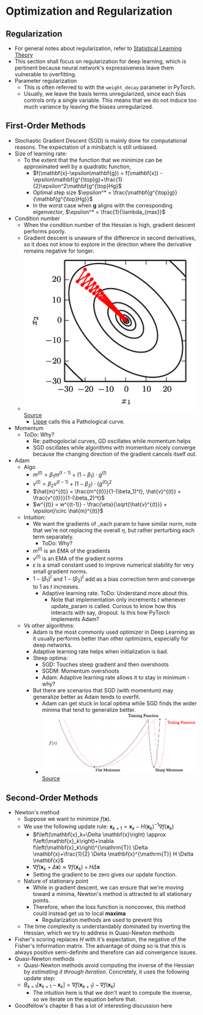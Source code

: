 # Optimization and Regularization

## Regularization

- For general notes about regularization, refer to [Statistical Learning Theory](../../classical/03_statistical_learning_theory)
- This section shall focus on regularization for deep learning, which is pertinent because neural network's expressiveness leave them vulnerable to overfitting.
- Parameter regularization 
  - This is often referred to with the `weight_decay` parameter in PyTorch. 
  - Usually, we leave the basis terms unregularized, since each bias controls only a single variable. This means that we do not induce too much variance by leaving the biases unregularized.

## First-Order Methods

- Stochastic Gradient Descent (SGD) is mainly done for computational reasons. The expectation of a minibatch is still unbiased.
- Size of learning rate:
  - To the extent that the function that we minimize can be approximated well by a quadratic function, 
    - $f(\mathbf{x}-\epsilon\mathbf{g}) = f(\mathbf{x}) - \epsilon\mathbf{g^{\top}g}+\frac{1}{2}\epsilon^2\mathbf{g^{\top}Hg}$
    - Optimal step size $\epsilon^* = \frac{\mathbf{g^{\top}g}}{\mathbf{g^{\top}Hg}}$
    - In the worst case when $\mathbf{g}$ aligns with the corresponding eigenvector, $\epsilon^* = \frac{1}{\lambda_{max}}$
- Condition number
  - When the condition number of the Hessian is high, gradient descent performs poorly. 
  - Gradient descent is unaware of the difference in second derivatives, so it does not know to explore in the direction where the derivative remains negative for longer.
  - ![canyon.png](canyon.png)[Source](https://www.deeplearningbook.org/contents/numerical.html)
    - [Lippe](https://github.com/phlippe/uvadlc_notebooks/blob/master/docs/tutorial_notebooks/tutorial4/Optimization_and_Initialization.ipynb) calls this a Pathological curve.
- Momentum
  - ToDo: Why?
    - Re: pathogolocial curves, GD oscillates while momentum helps
    - SGD oscillates while algorithms with momentum nicely converge because the changing direction of the gradient cancels itself out.
- Adam 
  - Algo
    - $m^{(t)} = \beta_1 m^{(t-1)} + (1 - \beta_1)\cdot g^{(t)}$
    - $v^{(t)} = \beta_2 v^{(t-1)} + (1 - \beta_2)\cdot \left(g^{(t)}\right)^2$
    - $\hat{m}^{(t)} = \frac{m^{(t)}}{1-(\beta_1)^t}, \hat{v}^{(t)} = \frac{v^{(t)}}{1-(\beta_2)^t}$
    - $w^{(t)} = w^{(t-1)} - \frac{\eta}{\sqrt{\hat{v}^{(t)}} + \epsilon}\circ \hat{m}^{(t)}$
  - Intuition:
    - We want the gradients of _each param to have similar norm, note that we're not replacing the overall $\eta$, but rather perturbing each term separately. 
      - ToDo: Why?
    - $m^{(t)}$ is an EMA of the gradients
    - $v^{(t)}$ is an EMA of the gradient norms
    - $\epsilon$ is a small constant used to improve numerical stability for very small gradient norms.
    - $1-(\beta_1)^t$ and  $1-(\beta_2)^t$ add as a bias correction term and converge to 1 as $t$ increases. 
      - Adaptive learning rate. ToDo: Understand more about this. 
        - Note that implementation only increments $t$ whenever update_param is called. Curious to know how this interacts with say, dropout. Is this how PyTorch implements Adam?
  - Vs other algorithms:
    - Adam is the most commonly used optimizer in Deep Learning as it usually performs better than other optimizers, especially for deep networks.
    - Adaptive learning rate helps when initialization is bad.
    - Steep optima:
      - SGD: Touches steep gradient and then overshoots 
      - SGDM: Momentum overshoots 
      - Adam: Adaptive learning rate allows it to stay in minimum - why?
    - But there are scenarios that SGD (with momentum) may generalize better as Adam tends to overfit.
      - Adam can get stuck in local optima while SGD finds the wider minima that tend to generalize better.
      - ![adam_overfit.png](adam_overfit.png)[Source](https://arxiv.org/pdf/1609.04836)

## Second-Order Methods

- Newton's method
  - Suppose we want to minimize $f(\mathbf{x})$.
  - We use the following update rule: $\mathbf{x}_{k+1}=\mathbf{x}_k-H\left(\mathbf{x}_k\right)^{-1} \nabla f\left(\mathbf{x}_k\right)$
    - $f\left(\mathbf{x}_k+\Delta \mathbf{x}\right) \approx f\left(\mathbf{x}_k\right)+\nabla f\left(\mathbf{x}_k\right)^{\mathrm{T}} \Delta \mathbf{x}+\frac{1}{2} \Delta \mathbf{x}^{\mathrm{T}} H \Delta \mathbf{x}$
    - $\nabla f\left(\mathbf{x}_k+\Delta \mathbf{x}\right) \approx \nabla f\left(\mathbf{x}_k\right)+H \Delta \mathbf{x}$
    - Setting the gradient to be zero gives our update function.
  - Nature of stationary point
    - While in gradient descent, we can ensure that we're moving toward a minima, Newton's method is attracted to all stationary points.
    - Therefore, when the loss function is nonconvex, this method could instead get us to local **maxima**
      - Regularization methods are used to prevent this
  - The time complexity is understandably dominated by inverting the Hessian, which we try to address in Quasi-Newton methods
- Fisher's scoring replaces $H$ with it's expectation, the negative of the Fisher's Information matrix. The advantage of doing so is that this is always positive semi-definite and therefore can aid convergence issues.
- Quasi-Newton methods
  - Quasi-Newton methods avoid computing the inverse of the Hessian by _estimating it through iteration_. Concretely, it uses the following update step:
  - $B_{k+1}\left[\mathbf{x}_{k+1}-\mathbf{x}_k\right]=\nabla f\left(\mathbf{x}_{k+1}\right)-\nabla f\left(\mathbf{x}_k\right)$
    - The intuition here is that we don't want to compute the inverse,  so we iterate on the equation before that.
- Goodfellow's chapter 8 has a lot of interesting discussion here